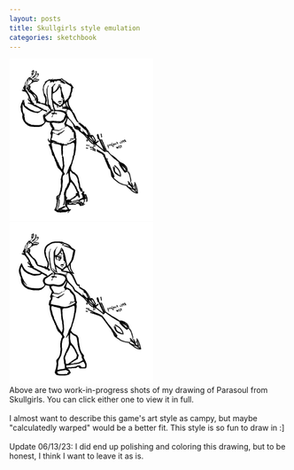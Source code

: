 ```yaml
---
layout: posts
title: Skullgirls style emulation
categories: sketchbook
---
```

<a href="/images/for-posts/parasoul_wip_1.png" target="_blank"><img src="/images/for-posts/parasoul_wip_1.png" width="260px"></a> <a href="/images/for-posts/parasoul_wip_2.png" target="_blank"><img src="/images/for-posts/parasoul_wip_2.png" width="260px"></a>
<br>Above are two work-in-progress shots of my drawing of Parasoul from Skullgirls. You can click either one to view it in full.
<br><br>I almost want to describe this game's art style as campy, but maybe "calculatedly warped" would be a better fit. This style is so fun to draw in :]
<br><br>Update 06/13/23: I did end up polishing and coloring this drawing, but to be honest, I think I want to leave it as is.